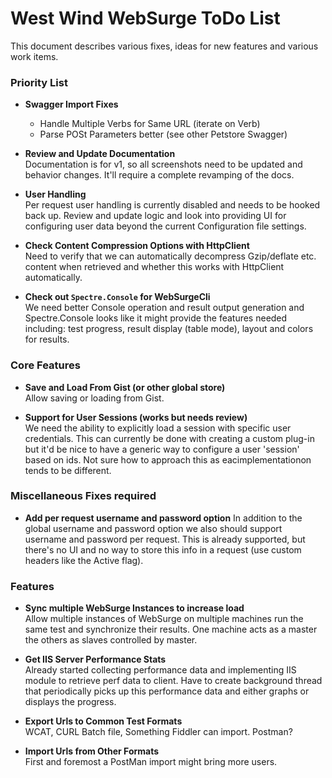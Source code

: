 # West Wind WebSurge ToDo List
This document describes various fixes, ideas for new features and various 
work items. 

### Priority List

* **Swagger Import Fixes**  
	* Handle Multiple Verbs for Same URL (iterate on Verb)
	* Parse POSt Parameters better (see other Petstore Swagger)

* **Review and Update Documentation**  
Documentation is for v1, so all screenshots need to be updated and behavior changes. It'll require a complete revamping of the docs.

* **User Handling**  
Per request user handling is currently disabled and needs to be hooked back up. Review and update logic and look into providing UI for configuring user data beyond the current Configuration file settings.

* **Check Content Compression Options with HttpClient**  
Need to verify that we can automatically decompress Gzip/deflate etc. content when retrieved and whether this works with HttpClient automatically.

* **Check out `Spectre.Console` for WebSurgeCli**  
We need better Console operation and result output generation and Spectre.Console looks like it might provide the features needed including: test progress, result display (table mode), layout and colors for results.


### Core Features

* **Save and Load From Gist (or other global store)**  
Allow saving or loading from Gist.

* **Support for User Sessions (works but needs review)**  
We need the ability to explicitly load a session with specific user credentials. This can currently be done with creating a custom plug-in but it'd be nice to have a generic way to configure a user 'session' based on ids. Not sure how to approach this as eacimplementationon tends to be different.

### Miscellaneous Fixes required

* **Add per request username and password option**
In addition to the global username and password option we also should 
support username and password per request. This is already supported,
but there's no UI and no way to store this info in a request (use
custom headers like the Active flag).

### Features
  
* **Sync multiple WebSurge Instances to increase load**<br/>
Allow multiple instances of WebSurge on multiple machines run the same
test and synchronize their results. One machine acts as a master the
others as slaves controlled by master.

* **Get IIS Server Performance Stats**  
Already started collecting performance data and implementing IIS module
to retrieve perf data to client. Have to create background thread that
periodically picks up this performance data and either graphs or displays
the progress.

* **Export Urls to Common Test Formats**   
WCAT, CURL Batch file, Something Fiddler can import. Postman?

* **Import Urls from Other Formats**  
First and foremost a PostMan import might bring more users.





